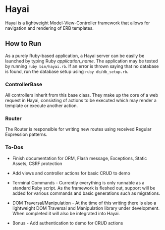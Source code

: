 # Hayai

Hayai is a lightweight Model-View-Controller framework that allows for navigation and
rendering of ERB templates.

## How to Run

As a purely Ruby-based application, a Hayai server can be easily be launched by typing
Ruby *application_name*. The application may be tested by running `ruby bin/hayai.rb`.
If an error is thrown saying that no database is found, run the database setup using
`ruby db/db_setup.rb`.

### ControllerBase

All controllers inherit from this base class. They make up the core of a web request in Hayai,
consisting of actions to be executed which may render a template or execute another action.

### Router

The Router is responsible for writing new routes using received Regular Expression patterns.

### To-Dos

 - Finish documentation for ORM, Flash message, Exceptions, Static Assets, CSRF protection

 - Add views and controller actions for basic CRUD to demo

 - Terminal Commands - Currently everything is only runnable as a standard Ruby script. As the framework is fleshed out, support will be added for various commands and basic generations such as migrations.

 - DOM Traversal/Manipulation - At the time of this writing there is also a lightweight DOM Traversal and Manipulation library under development. When completed it will also be integrated into Hayai.

 - Bonus - Add authentication to demo for CRUD actions
